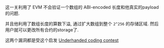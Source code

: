 这一关利用了 EVM 不会验证一个数组的 ABI-encoded 长度和他真实的payload的问题.

并且他利用了数组长度的算数下溢, 通过扩大数组到整个 `2^256` 的存储区域. 然后用户就可以更改所有合约的storage了.

这两个漏洞都是受这个启发 [Underhanded coding contest](https://medium.com/@weka/announcing-the-winners-of-the-first-underhanded-solidity-coding-contest-282563a87079)
